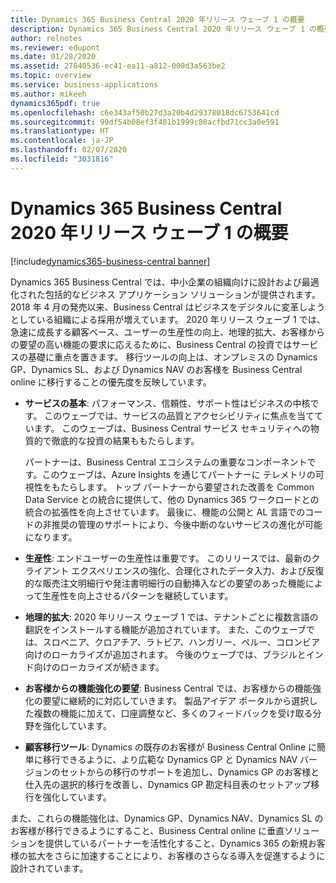 ```yaml
---
title: Dynamics 365 Business Central 2020 年リリース ウェーブ 1 の概要
description: Dynamics 365 Business Central 2020 年リリース ウェーブ 1 の概要
author: relnotes
ms.reviewer: edupont
ms.date: 01/28/2020
ms.assetid: 27840536-ec41-ea11-a812-000d3a563be2
ms.topic: overview
ms.service: business-applications
ms.author: mikeeh
dynamics365pdf: true
ms.openlocfilehash: c6e343af50b27d3a20b4d29378018dc6753641cd
ms.sourcegitcommit: 99df54b08ef3f481b1999c80acfbd71cc3a0e591
ms.translationtype: HT
ms.contentlocale: ja-JP
ms.lasthandoff: 02/07/2020
ms.locfileid: "3031816"
---
```

# <a name="overview-of-dynamics-365-business-central-2020-release-wave-1"></a>Dynamics 365 Business Central 2020 年リリース ウェーブ 1 の概要
[!include[dynamics365-business-central banner](../includes/dynamics365-business-central.md)]

<!--overview start-->
Dynamics 365 Business Central では、中小企業の組織向けに設計および最適化された包括的なビジネス アプリケーション ソリューションが提供されます。 2018 年 4 月の発売以来、Business Central はビジネスをデジタルに変革しようとしている組織による採用が増えています。 2020 年リリース ウェーブ 1 では、急速に成長する顧客ベース、ユーザーの生産性の向上、地理的拡大、お客様からの要望の高い機能の要求に応えるために、Business Central の投資ではサービスの基礎に重点を置きます。 移行ツールの向上は、オンプレミスの Dynamics GP、Dynamics SL、および Dynamics NAV のお客様を Business Central online に移行することの優先度を反映しています。

- **サービスの基本**: パフォーマンス、信頼性、サポート性はビジネスの中核です。 このウェーブでは、サービスの品質とアクセシビリティに焦点を当てています。 このウェーブは、Business Central サービス セキュリティへの物質的で徹底的な投資の結果ももたらします。

    パートナーは、Business Central エコシステムの重要なコンポーネントです。このウェーブは、Azure Insights を通じてパートナーに テレメトリの可視性をもたらします。 トップ パートナーから要望された改善を Common Data Service との統合に提供して、他の Dynamics 365 ワークロードとの統合の拡張性を向上させています。 最後に、機能の公開と AL 言語でのコードの非推奨の管理のサポートにより、今後中断のないサービスの進化が可能になります。

- **生産性**: エンドユーザーの生産性は重要です。 このリリースでは、最新のクライアント エクスペリエンスの強化、合理化されたデータ入力、および反復的な販売注文明細行や発注書明細行の自動挿入などの要望のあった機能によって生産性を向上させるパターンを継続しています。

- **地理的拡大**: 2020 年リリース ウェーブ 1 では、テナントごとに複数言語の翻訳をインストールする機能が追加されています。 また、このウェーブでは、スロベニア、クロアチア、ラトビア、ハンガリー、ペルー、コロンビア向けのローカライズが追加されます。 今後のウェーブでは、ブラジルとインド向けのローカライズが続きます。

- **お客様からの機能強化の要望**: Business Central では、お客様からの機能強化の要望に継続的に対応していきます。 製品アイデア ポータルから選択した複数の機能に加えて、口座調整など、多くのフィードバックを受け取る分野を強化しています。

- **顧客移行ツール**: Dynamics の既存のお客様が Business Central Online に簡単に移行できるように、より広範な Dynamics GP と Dynamics NAV バージョンのセットからの移行のサポートを追加し、Dynamics GP のお客様と仕入先の選択的移行を改善し、Dynamics GP 勘定科目表のセットアップ移行を強化しています。

また、これらの機能強化は、Dynamics GP、Dynamics NAV、Dynamics SL のお客様が移行できるようにすること、Business Central online に垂直ソリューションを提供しているパートナーを活性化すること、Dynamics 365 の新規お客様の拡大をさらに加速することにより、お客様のさらなる導入を促進するように設計されています。
<!--overview end-->
